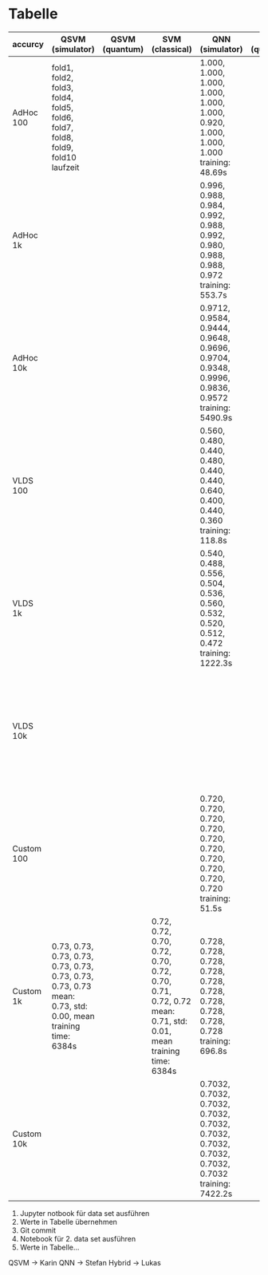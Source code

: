 # Tabelle

| accurcy    | QSVM (simulator)                                                                                                | QSVM (quantum) | SVM (classical)                                                                                                 | QNN (simulator)                                                                                      | QNN (quantum) | NN (classical) | Hybrid (simulator)                                                                                        | Hybrid (quantum) |
|------------|-----------------------------------------------------------------------------------------------------------------|----------------|-----------------------------------------------------------------------------------------------------------------|------------------------------------------------------------------------------------------------------|---------------|----------------|-----------------------------------------------------------------------------------------------------------|------------------|
| AdHoc 100  | fold1, fold2, fold3, fold4, fold5, fold6, fold7, fold8, fold9, fold10<br/>laufzeit                              |                |                                                                                                                 | 1.000, 1.000, 1.000, 1.000, 1.000, 1.000, 0.920, 1.000, 1.000, 1.000 <br/>training: 48.69s           |               | 0.571          | 0.56, 0.52, 0.68, 0.48, 0.72, 0.56, 0.56, 0.52, 0.68, 0.56<br/>training: 167.044214s                      | 0.9              |
| AdHoc 1k   |                                                                                                                 |                |                                                                                                                 | 0.996, 0.988, 0.984, 0.992, 0.988, 0.992, 0.980, 0.988, 0.988, 0.972<br/>training: 553.7s            |               | 0.523          | 0.6200, 0.5600, 0.6200, 0.5920, 0.5760, 0.5040, 0.6000, 0.7200, 0.6520, 0.6240<br/>training: 1459.594235s | 0.8              |
| AdHoc 10k  |                                                                                                                 |                |                                                                                                                 | 0.9712, 0.9584, 0.9444, 0.9648, 0.9696, 0.9704, 0.9348, 0.9996, 0.9836, 0.9572<br/>training: 5490.9s |               | 0.61           | 0.6204, 0.5348, 0.5764, 0.5936, 0.5064, 0.5276, 0.5516, 0.6028, 0.5232, 0.5904<br/>training: 6763.651939s | 0.8              |
| VLDS 100   |                                                                                                                 |                |                                                                                                                 | 0.560, 0.480, 0.440, 0.480, 0.440, 0.440, 0.640, 0.400, 0.440, 0.360<br/>training: 118.8s            |               | 0.95           | 1.0000, 0.9600, 0.9600, 0.9600, 0.9600, 0.9200, 0.9600, 0.9600, 0.9600, 0.9600<br/>training: 77.035424s   |                  |
| VLDS 1k    |                                                                                                                 |                |                                                                                                                 | 0.540, 0.488, 0.556, 0.504, 0.536, 0.560, 0.532, 0.520, 0.512, 0.472<br/>training: 1222.3s           |               | 0.85           | 0.8160, 0.7840, 0.8240, 0.8520, 0.8080, 0.8160, 0.8240, 0.7840, 0.8360, 0.7720<br/>training: 960.902721s  |                  |
| VLDS 10k   |                                                                                                                 |                |                                                                                                                 |                                                                                                      |               | 0.99           | 0.9984, 0.9948, 0.8368, 0.9892, 0.9944, 0.9956, 0.9984, 0.9988, 0.9988, 0.9980<br/>training: 6656.448425s | 0.8              |
| Custom 100 |                                                                                                                 |                |                                                                                                                 | 0.720, 0.720, 0.720, 0.720, 0.720, 0.720, 0.720, 0.720, 0.720, 0.720<br/>training: 51.5s             |               | 0.71           | 0.7200, 0.7200, 0.7200, 0.7200, 0.7200, 0.7200, 0.7200, 0.7200, 0.7200, 0.7200<br/>training: 77.34316s    | 0.8              |
| Custom 1k  | 0.73, 0.73, 0.73, 0.73, 0.73, 0.73, 0.73, 0.73, 0.73, 0.73<br/>mean: 0.73, std: 0.00, mean training time: 6384s |                | 0.72, 0.72, 0.70, 0.72, 0.70, 0.72, 0.70, 0.71, 0.72, 0.72<br/>mean: 0.71, std: 0.01, mean training time: 6384s | 0.728, 0.728, 0.728, 0.728, 0.728, 0.728, 0.728, 0.728, 0.728, 0.728<br/>training: 696.8s            |               | 0.72           | 0.7280, 0.7280, 0.7280, 0.7280, 0.7280, 0.7280, 0.7280, 0.7280, 0.7280, 0.7280<br/>training: 958.979004   |                  |
| Custom 10k |                                                                                                                 |                |                                                                                                                 | 0.7032, 0.7032, 0.7032, 0.7032, 0.7032, 0.7032, 0.7032, 0.7032, 0.7032, 0.7032<br/>training: 7422.2s |               | 0.70           | 0.7032, 0.7032, 0.7032, 0.7032, 0.7032, 0.7032, 0.7032, 0.7032, 0.7032, 0.7032<br/>training: 9622.334844s |                  |

1. Jupyter notbook für data set ausführen
2. Werte in Tabelle übernehmen
3. Git commit
4. Notebook für 2. data set ausführen
5. Werte in Tabelle...

QSVM -> Karin
QNN -> Stefan
Hybrid -> Lukas
